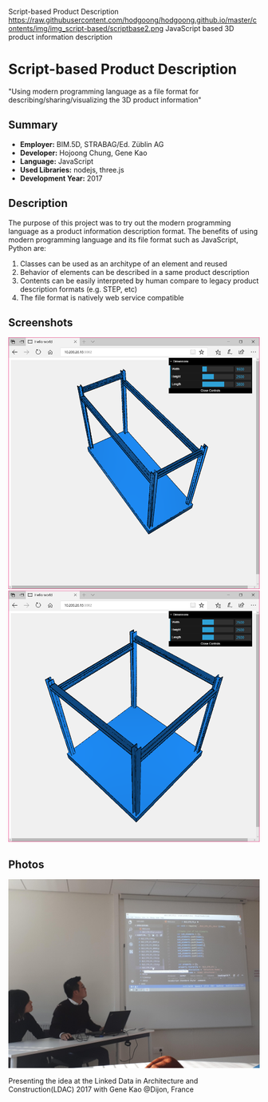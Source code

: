 Script-based Product Description
https://raw.githubusercontent.com/hodgoong/hodgoong.github.io/master/contents/img/img_script-based/scriptbase2.png
JavaScript based 3D product information description

# Script-based Product Description
"Using modern programming language as a file format for describing/sharing/visualizing the 3D product information"

## Summary
- **Employer:** BIM.5D, STRABAG/Ed. Züblin AG
- **Developer:** Hojoong Chung, Gene Kao
- **Language:** JavaScript
- **Used Libraries:** nodejs, three.js
- **Development Year:** 2017

## Description
The purpose of this project was to try out the modern programming language as a product information description format. The benefits of using modern programming language and its file format such as JavaScript, Python are:

1. Classes can be used as an architype of an element and reused
2. Behavior of elements can be described in a same product description
3. Contents can be easily interpreted by human compare to legacy product description formats (e.g. STEP, etc)
4. The file format is natively web service compatible

## Screenshots
![Sample Model 1](https://raw.githubusercontent.com/hodgoong/hodgoong.github.io/master/contents/img/img_script-based/ldac2017.png)
![Sample Model 2](https://raw.githubusercontent.com/hodgoong/hodgoong.github.io/master/contents/img/img_script-based/scriptbase2.png)

## Photos
![Presenting the idea at the LDAC 2017](https://raw.githubusercontent.com/hodgoong/hodgoong.github.io/master/contents/img/img_script-based/scriptbase.png)

Presenting the idea at the Linked Data in Architecture and Construction(LDAC) 2017 with Gene Kao @Dijon, France
